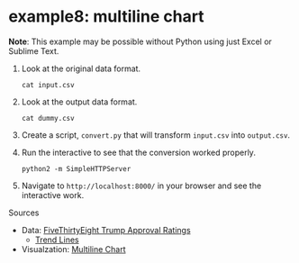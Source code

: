 # example8: multiline chart

**Note**: This example may be possible without Python using just Excel or Sublime Text.

1. Look at the original data format.

    ```
    cat input.csv
    ```

2. Look at the output data format.

    ```
    cat dummy.csv
    ```

3. Create a script, `convert.py` that will transform `input.csv` into `output.csv`.

4. Run the interactive to see that the conversion worked properly.

    ```
    python2 -m SimpleHTTPServer
    ```

5. Navigate to `http://localhost:8000/` in your browser and see the interactive work.

Sources
- Data: [FiveThirtyEight Trump Approval Ratings](https://projects.fivethirtyeight.com/trump-approval-ratings/)
	- [Trend Lines](https://projects.fivethirtyeight.com/trump-approval-data/approval_topline.csv)
- Visualzation: [Multiline Chart](http://bl.ocks.org/asielen/44ffca2877d0132572cb)
